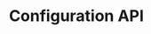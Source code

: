 ---
title: "Configuration API"
desc: "Configuration API is a service for storing configuration of license."
color: "#8129e2"
type: "Guide & API Reference"
weight: 60
---